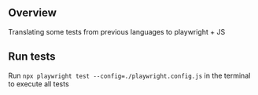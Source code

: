 ## Overview
Translating some tests from previous languages to playwright + JS

## Run tests
Run ```npx playwright test --config=./playwright.config.js``` in the terminal to execute all tests
